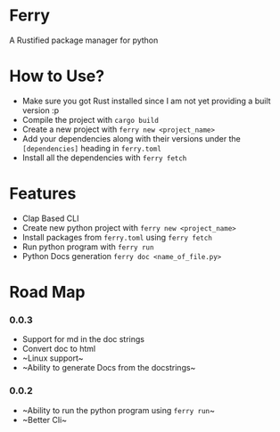 # Ferry
A Rustified package manager for python

# How to Use?
- Make sure you got Rust installed since I am not yet providing a built version :p
- Compile the project with `cargo build`
- Create a new project with `ferry new <project_name>` 
- Add your dependencies along with their versions under the `[dependencies]` heading in `ferry.toml`
- Install all the dependencies with `ferry fetch`

# Features
- Clap Based CLI
- Create new python project with `ferry new <project_name>`
- Install packages from `ferry.toml` using `ferry fetch`
- Run python program with `ferry run`
- Python Docs generation `ferry doc <name_of_file.py>`


# Road Map

### 0.0.3
- Support for md in the doc strings
- Convert doc to html
- ~Linux support~
- ~Ability to generate Docs from the docstrings~

### 0.0.2
- ~Ability to run the python program using `ferry run`~
- ~Better Cli~



